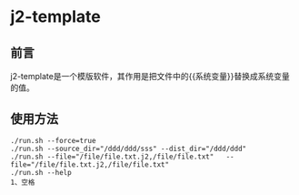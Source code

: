 # j2-template

## 前言

j2-template是一个模版软件，其作用是把文件中的{{系统变量}}替换成系统变量的值。


## 使用方法

```
./run.sh --force=true
./run.sh --source_dir="/ddd/ddd/sss" --dist_dir="/ddd/ddd"
./run.sh --file="/file/file.txt.j2,/file/file.txt"   --file="/file/file.txt.j2,/file/file.txt"
./run.sh --help
1、空格
```

